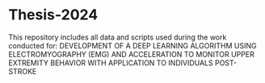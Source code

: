 # Thesis-2024
This repository includes all data and scripts used during the work conducted for: DEVELOPMENT OF A DEEP LEARNING ALGORITHM USING
ELECTROMYOGRAPHY (EMG) AND ACCELERATION TO MONITOR
UPPER EXTREMITY BEHAVIOR WITH APPLICATION TO INDIVIDUALS
POST-STROKE
